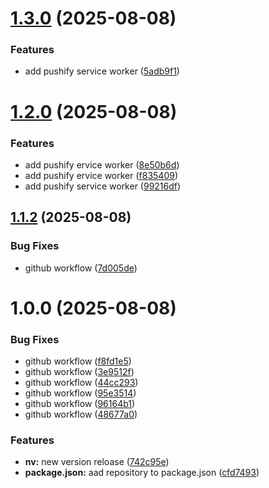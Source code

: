 # [1.3.0](https://github.com/pushify-ir/pushify-ir-js-popup-sdk/compare/v1.2.0...v1.3.0) (2025-08-08)


### Features

* add pushify service worker ([5adb9f1](https://github.com/pushify-ir/pushify-ir-js-popup-sdk/commit/5adb9f1a07ff5a77a683bfc5bb4f8bc243a14234))

# [1.2.0](https://github.com/pushify-ir/pushify-ir-js-popup-sdk/compare/v1.1.2...v1.2.0) (2025-08-08)


### Features

* add pushify ervice worker ([8e50b6d](https://github.com/pushify-ir/pushify-ir-js-popup-sdk/commit/8e50b6d8ae263daf7a7883df0bb40f8aad0e6b49))
* add pushify ervice worker ([f835409](https://github.com/pushify-ir/pushify-ir-js-popup-sdk/commit/f835409665ece7ae531507c7a86a2708ea817508))
* add pushify service worker ([99216df](https://github.com/pushify-ir/pushify-ir-js-popup-sdk/commit/99216df08d8c72db2a046e7540641d4bfd41285c))

## [1.1.2](https://github.com/pushify-ir/pushify-ir-js-popup-sdk/compare/v1.1.1...v1.1.2) (2025-08-08)


### Bug Fixes

* github workflow ([7d005de](https://github.com/pushify-ir/pushify-ir-js-popup-sdk/commit/7d005dec7192338b4da6f14d910cb44ec23b0588))

# 1.0.0 (2025-08-08)


### Bug Fixes

* github workflow ([f8fd1e5](https://github.com/pushify-ir/pushify-ir-js-popup-sdk/commit/f8fd1e5cb62ce06c523428c70fcee23cdaa890fe))
* github workflow ([3e9512f](https://github.com/pushify-ir/pushify-ir-js-popup-sdk/commit/3e9512f0e4683e0bce06e50eabb63403e383f6dc))
* github workflow ([44cc293](https://github.com/pushify-ir/pushify-ir-js-popup-sdk/commit/44cc293f03be2252e095da6685b8e73e237c7bf2))
* github workflow ([95e3514](https://github.com/pushify-ir/pushify-ir-js-popup-sdk/commit/95e3514e5937de3ed6e2283d27d841c30b5a56bf))
* github workflow ([96164b1](https://github.com/pushify-ir/pushify-ir-js-popup-sdk/commit/96164b1b17aa68cc5171ec40675390ac689bcf95))
* github workflow ([48677a0](https://github.com/pushify-ir/pushify-ir-js-popup-sdk/commit/48677a02804973a4a90c2d74b6d7c18f82ec05be))


### Features

* **nv:** new version reloase ([742c95e](https://github.com/pushify-ir/pushify-ir-js-popup-sdk/commit/742c95eecf835891f8de0219e16cddc986d9a8f9))
* **package.json:** aad repository to package.json ([cfd7493](https://github.com/pushify-ir/pushify-ir-js-popup-sdk/commit/cfd74938cec43079d4d4cb6920916a92ed060727))
